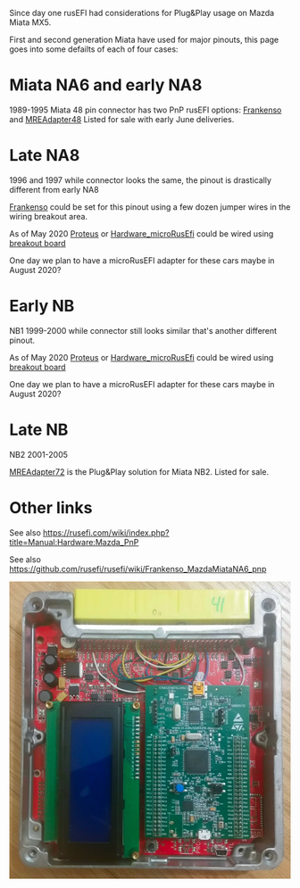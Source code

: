 
Since day one rusEFI had considerations for Plug&Play usage on Mazda Miata MX5.

First and second generation Miata have used for major pinouts, this page goes into some defailts of each of four cases:


# Miata NA6 and early NA8
1989-1995 Miata 48 pin connector has two PnP rusEFI options: [Frankenso](Frankenso) and [MREAdapter48](MREAdapter48)
Listed for sale with early June deliveries.


# Late NA8
1996 and 1997 while connector looks the same, the pinout is drastically different from early NA8

[Frankenso](Frankenso) could be set for this pinout using a few dozen jumper wires in the wiring breakout area.

As of May 2020 [Proteus](Proteus) or [Hardware_microRusEfi](Hardware_microRusEfi) could be wired
using [breakout board](https://www.ebay.com/itm/64-pin-ECU-connector-civic-mazda-mx-5-eunos-miata-toyota-with-breakout-PCB/332771650527)

One day we plan to have a microRusEFI adapter for these cars maybe in August 2020?


# Early NB
NB1 1999-2000 while connector still looks similar that's another different pinout.

As of May 2020 [Proteus](Proteus) or [Hardware_microRusEfi](Hardware_microRusEfi) could be wired
using [breakout board](https://www.ebay.com/itm/64-pin-ECU-connector-civic-mazda-mx-5-eunos-miata-toyota-with-breakout-PCB/332771650527)

One day we plan to have a microRusEFI adapter for these cars maybe in August 2020?

# Late NB
NB2 2001-2005

[MREAdapter72](MREAdapter72) is the Plug&Play solution for Miata NB2. Listed for sale.

# Other links



See also https://rusefi.com/wiki/index.php?title=Manual:Hardware:Mazda_PnP

See also https://github.com/rusefi/rusefi/wiki/Frankenso_MazdaMiataNA6_pnp


![Frankenso image](Hardware/Frankenso/Hardware_Frankenso_set_for_NA.jpg)